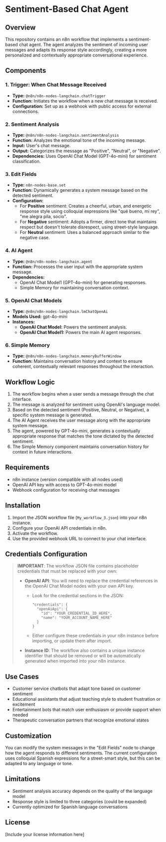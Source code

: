 # Sentiment-Based Chat Agent

## Overview
This repository contains an n8n workflow that implements a sentiment-based chat agent. The agent analyzes the sentiment of incoming user messages and adapts its response style accordingly, creating a more personalized and contextually appropriate conversational experience.

## Components

### 1. Trigger: When Chat Message Received
- **Type:** `@n8n/n8n-nodes-langchain.chatTrigger`
- **Function:** Initiates the workflow when a new chat message is received.
- **Configuration:** Set up as a webhook with public access for external connections.

### 2. Sentiment Analysis
- **Type:** `@n8n/n8n-nodes-langchain.sentimentAnalysis`
- **Function:** Analyzes the emotional tone of the incoming message.
- **Input:** User's chat message.
- **Output:** Categorizes the message as "Positive", "Neutral", or "Negative".
- **Dependencies:** Uses OpenAI Chat Model (GPT-4o-mini) for sentiment classification.

### 3. Edit Fields
- **Type:** `n8n-nodes-base.set`
- **Function:** Dynamically generates a system message based on the detected sentiment.
- **Configuration:**
  - For **Positive** sentiment: Creates a cheerful, urban, and energetic response style using colloquial expressions like "qué bueno, mi rey", "me alegra pila, socio".
  - For **Negative** sentiment: Adopts a firmer, direct tone that maintains respect but doesn't tolerate disrespect, using street-style language.
  - For **Neutral** sentiment: Uses a balanced approach similar to the negative case.

### 4. AI Agent
- **Type:** `@n8n/n8n-nodes-langchain.agent`
- **Function:** Processes the user input with the appropriate system message.
- **Dependencies:**
  - OpenAI Chat Model1 (GPT-4o-mini) for generating responses.
  - Simple Memory for maintaining conversation context.

### 5. OpenAI Chat Models
- **Type:** `@n8n/n8n-nodes-langchain.lmChatOpenAi`
- **Models Used:** gpt-4o-mini
- **Instances:**
  - **OpenAI Chat Model:** Powers the sentiment analysis.
  - **OpenAI Chat Model1:** Powers the main AI agent responses.

### 6. Simple Memory
- **Type:** `@n8n/n8n-nodes-langchain.memoryBufferWindow`
- **Function:** Maintains conversation history and context to ensure coherent, contextually relevant responses throughout the interaction.

## Workflow Logic

1. The workflow begins when a user sends a message through the chat interface.
2. The message is analyzed for sentiment using OpenAI's language model.
3. Based on the detected sentiment (Positive, Neutral, or Negative), a specific system message is generated.
4. The AI Agent receives the user message along with the appropriate system message.
5. The agent, powered by GPT-4o-mini, generates a contextually appropriate response that matches the tone dictated by the detected sentiment.
6. The Simple Memory component maintains conversation history for context in future interactions.

## Requirements

- n8n instance (version compatible with all nodes used)
- OpenAI API key with access to GPT-4o-mini model
- Webhook configuration for receiving chat messages

## Installation

1. Import the JSON workflow file (`My_workflow_3.json`) into your n8n instance.
2. Configure your OpenAI API credentials in n8n.
3. Activate the workflow.
4. Use the provided webhook URL to connect to your chat interface.

## Credentials Configuration

> **IMPORTANT**: The workflow JSON file contains placeholder credentials that must be replaced with your own:
>
> - **OpenAI API**: You will need to replace the credential references in the OpenAI Chat Model nodes with your own API key.
>   - Look for the credential sections in the JSON:
>     ```
>     "credentials": {
>       "openAiApi": {
>         "id": "YOUR_CREDENTIAL_ID_HERE",
>         "name": "YOUR_ACCOUNT_NAME_HERE"
>       }
>     }
>     ```
>   - Either configure these credentials in your n8n instance before importing, or update them after import.
>
> - **Instance ID**: The workflow also contains a unique instance identifier that should be removed or will be automatically generated when imported into your n8n instance.

## Use Cases

- Customer service chatbots that adapt tone based on customer sentiment
- Educational assistants that adjust teaching style to student frustration or excitement
- Entertainment bots that match user enthusiasm or provide support when needed
- Therapeutic conversation partners that recognize emotional states

## Customization

You can modify the system messages in the "Edit Fields" node to change how the agent responds to different sentiments. The current configuration uses colloquial Spanish expressions for a street-smart style, but this can be adapted to any language or tone.

## Limitations

- Sentiment analysis accuracy depends on the quality of the language model
- Response style is limited to three categories (could be expanded)
- Currently optimized for Spanish language conversations

## License

[Include your license information here] 